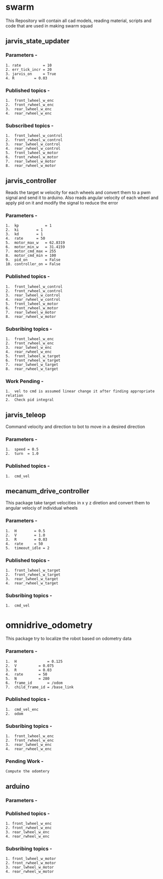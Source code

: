 # swarm

This Repository will contain all cad models, reading material, scripts and code that are used in making swarm squad

## jarvis_state_updater

### Parameters - 
	1. rate          = 10
	2. err_tick_incr = 20
	3. jarvis_on     = True
	4. R		 = 0.03

### Published topics - 
	1.  front_lwheel_w_enc
	2.  front_rwheel_w_enc
	3.  rear_lwheel_w_enc
	4.  rear_rwheel_w_enc
	
### Subscribed topics - 
	1.  front_lwheel_w_control 
	2.  front_rwheel_w_control 
	3.  rear_lwheel_w_control
	4.  rear_rwheel_w_control
	5.  front_lwheel_w_motor
	6.  front_rwheel_w_motor
	7.  rear_lwheel_w_motor
	8.  rear_rwheel_w_motor

## jarvis_controller

Reads the target w velocity for each wheels and convert them to a pwm signal and send it to arduino.
Also reads angular velocity of each wheel and apply pid on it and modify the signal to reduce the error

### Parameters - 
	1.  kp            = 1 
	2.  ki    	  = 1
	3.  kd    	  = 1
	4.  rate  	  = 50
	5.  motor_max_w   = 62.8319
	6.  motor_min_w   = 31.4159
	7.  motor_cmd_max = 255
	8.  motor_cmd_min = 100
	9.  pid_on        = False
	10. controller_on = False

### Published topics - 
	1.  front_lwheel_w_control 
	2.  front_rwheel_w_control 
	3.  rear_lwheel_w_control
	4.  rear_rwheel_w_control
	5.  front_lwheel_w_motor
	6.  front_rwheel_w_motor
	7.  rear_lwheel_w_motor
	8.  rear_rwheel_w_motor

### Subsribing topics - 
	1.  front_lwheel_w_enc
	2.  front_rwheel_w_enc
	3.  rear_lwheel_w_enc
	4.  rear_rwheel_w_enc
	5.  front_lwheel_w_target
	6.  front_rwheel_w_target
	7.  rear_lwheel_w_target
	8.  rear_rwheel_w_target

### Work Pending - 
	1.  vel to cmd is assumed linear change it after finding appropriate relation
	2.  Check pid integral



## jarvis_teleop

Command velocity and direction to bot to move in a desired direction

### Parameters - 
	1.  speed = 0.5
	2.  turn  = 1.0

### Published topics - 
	1.  cmd_vel



## mecanum_drive_controller

This package take target velocities in x y z diretion and convert them to angular velociy of individual wheels

### Parameters - 
	1.  H		 = 0.5
	2.  V    	 = 1.0
	3.  R    	 = 0.03
	4.  rate 	 = 50
	5.  timeout_idle = 2

### Published topics - 
	1.  front_lwheel_w_target 
	2.  front_rwheel_w_target 
	3.  rear_lwheel_w_target
	4.  rear_rwheel_w_target

### Subsribing topics - 
	1.  cmd_vel


# omnidrive_odometry

This package try to localize the robot based on odometry data

### Parameters - 
	1.  H              = 0.125
	2.  V    	   = 0.075
	3.  R    	   = 0.03
	4.  rate  	   = 50
	5.  N   	   = 280
	6.  frame_id       = /odom
	7.  child_frame_id = /base_link

### Published topics - 
	1.  cmd_vel_enc 
	2.  odom 

### Subsribing topics - 
	1.  front_lwheel_w_enc
	2.  front_rwheel_w_enc
	3.  rear_lwheel_w_enc
	4.  rear_rwheel_w_enc

### Pending Work -
	Compute the odomtery


## arduino

### Parameters - 

### Published topics - 
	1. front_lwheel_w_enc
	2. front_rwheel_w_enc
	3. rear_lwheel_w_enc
	4. rear_rwheel_w_enc


### Subsribing topics - 
	1. front_lwheel_w_motor
	2. front_rwheel_w_motor
	3. rear_lwheel_w_motor
	4. rear_rwheel_w_motor
